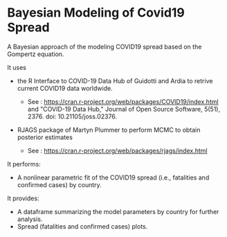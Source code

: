 # Bayesian Modeling of Covid19 Spread
A Bayesian approach of the modeling COVID19 spread based on the Gompertz equation. 

It uses
* the R Interface to COVID-19 Data Hub  of Guidotti and Ardia to retrive current COVID19 data worldwide. 

   - See : https://cran.r-project.org/web/packages/COVID19/index.html and "COVID-19 Data Hub," Journal of Open Source Software, 5(51), 2376. doi: 10.21105/joss.02376.
* RJAGS package of Martyn Plummer to perform MCMC to obtain posterior estimates 
   - See : https://cran.r-project.org/web/packages/rjags/index.html
   
   
It performs:
* A nonlinear parametric fit of the COVID19 spread (i.e., fatalities and confirmed cases) by country.

It provides:
* A dataframe summarizing the model parameters by country for further analysis.
* Spread (fatalities and confirmed cases) plots.
